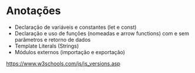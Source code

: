 # Anotações
 
- Declaração de variáveis e constantes (let e const)
- Declaração e uso de funções (nomeadas e arrow functions) com e sem parâmetros e retorno de dados
- Template Literals (Strings)
- Módulos externos (importação e exportação)

https://www.w3schools.com/js/js_versions.asp


